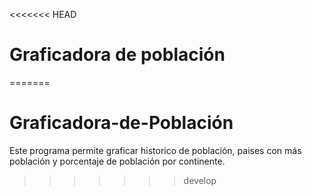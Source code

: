 <<<<<<< HEAD
# Graficadora de población

=======
# Graficadora-de-Población
Este programa permite graficar historico de población, paises con más población y porcentaje de población por continente.
>>>>>>> develop
